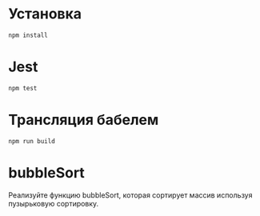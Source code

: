 # Установка
`npm install`
# Jest
`npm test`
# Трансляция бабелем
`npm run build`
# bubbleSort
Реализуйте функцию bubbleSort, которая сортирует массив используя пузырьковую сортировку.
